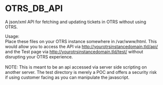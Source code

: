 # OTRS_DB_API
A json/xml API for fetching and updating tickets in OTRS without using OTRS.

Usage:<br>
Place these files on your OTRS instance somewhere in /var/www/html. This would allow you to access the API via http://yourotrsinstancedomain.tld/api/ and the Test page via http://yourotrsinstancedomain.tld/test/ without disrupting your OTRS experience.<br><br>
NOTE: This is meant to be an api accessed via server side scripting on another server. The test directory is merely a POC and offers a security risk if using customer facing as you can manipulate the javascript.


